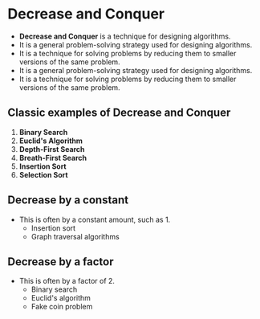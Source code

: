 # Decrease and Conquer 

- **Decrease and Conquer** is a technique for designing algorithms.
- It is a general problem-solving strategy used for designing algorithms.
- It is a technique for solving problems by reducing them to smaller versions of the same problem.
- It is a general problem-solving strategy used for designing algorithms.
- It is a technique for solving problems by reducing them to smaller versions of the same problem.

## Classic examples of Decrease and Conquer

1. **Binary Search**
2. **Euclid's Algorithm**
3. **Depth-First Search**
4. **Breath-First Search**
5. **Insertion Sort**
6. **Selection Sort**

## Decrease by a constant 

- This is often by a constant amount, such as 1.
    - Insertion sort
    - Graph traversal algorithms

## Decrease by a factor

- This is often by a factor of 2.
    - Binary search
    - Euclid's algorithm
    - Fake coin problem